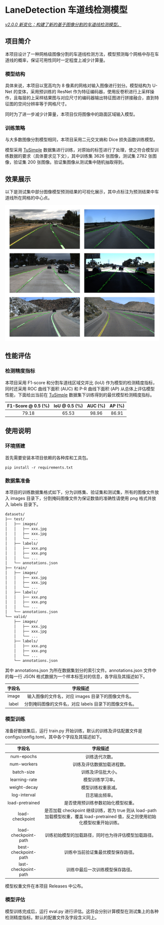 # LaneDetection 车道线检测模型

*<u>v2.0.0 新变化：构建了新的基于图像分割的车道线检测模型。</u>*

## 项目简介

本项目设计了一种网格级图像分割的车道线检测方法，模型预测每个网格中存在车道线的概率，保证可用性同时一定程度上减少计算量。

### 模型结构

具体来说，本项目以宽高均为 8 像素的网格对输入图像进行划分。模型结构为 U-Net 的变体，采用预训练的 ResNet 作为特征编码器，使用反卷积进行上采样操作，且每层的上采样结果图与对应尺寸的编码器输出特征图进行拼接融合，直到特征图的空间分辨率等于网格尺寸。

同时为了进一步减少计算量，本项目仅将图像中的路面区域输入模型。

### 训练策略

与大多数图像分割模型相同，本项目采用二元交叉熵和 Dice 损失函数训练模型。

模型采用 [TuSimple](https://www.kaggle.com/datasets/manideep1108/tusimple) 数据集进行训练，对原始的标签进行了处理，使之符合模型训练数据的要求（具体要求见下文），其中训练集 3626 张图像，测试集 2782 张图像，验证集 200 张图像。验证集图像从测试集中随机抽取得到。

## 效果展示

以下是测试集中部分图像模型预测结果的可视化展示，其中点标注为预测结果中车道线所在网格的中心点。

![](./assets/samples.jpg)

## 性能评估

### 检测精度指标

本项目采用 F1-score 和分割车道线区域交并比 (IoU) 作为模型的检测精度指标，同时还采用 ROC 曲线下面积 (AUC) 和 P-R 曲线下面积 (AP) 从总体上评估模型性能，下面给出当前在 [TuSimple](https://www.kaggle.com/datasets/manideep1108/tusimple) 数据集下训练得到的最优模型检测精度指标。

| F1-Score @ 0.5 (%) | IoU @ 0.5 (%) | AUC (%) | AP (%) |
|:------------------:|:-------------:|:-------:|:------:|
| 79.18              | 65.53         | 98.96   | 86.91  |

## 使用说明

### 环境搭建

首先需要安装本项目依赖的各种库和工具包。

```shell-session
pip install -r requirements.txt
```

### 数据集准备

本项目的训练数据集格式如下，分为训练集、验证集和测试集，所有的图像文件放入 images 目录下，分割掩码图像文件为保证数值的准确性请使用 png 格式并放入 labels 目录下。

```shell-session
datasets/
├── test/
│   ├── images/
│   │   ├── xxx.jpg
│   │   ├── xxx.jpg
│   │   └── ...
│   ├── labels/
│   │   ├── xxx.png
│   │   ├── xxx.png
│   │   └── ...
│   └── annotations.json
├── train/
│   ├── images/
│   │   ├── xxx.jpg
│   │   ├── xxx.jpg
│   │   └── ...
│   ├── labels/
│   │   ├── xxx.png
│   │   ├── xxx.png
│   │   └── ...
│   └── annotations.json
└── valid/
    ├── images/
    │   ├── xxx.jpg
    │   ├── xxx.jpg
    │   └── ...
    ├── labels/
    │   ├── xxx.png
    │   ├── xxx.png
    │   └── ...
    └── annotations.json
```

其中 annotations.json 为所在数据集划分的索引文件。annotations.json 文件中的每一行 JSON 格式数据为一个样本标签对的信息，各字段及其描述如下。

| 字段名   | 字段描述                            |
|:-----:|:-------------------------------:|
| image | 输入图像的文件名，对应 images 目录下的图像文件名。   |
| label | 分割掩码图像的文件名，对应 labels 目录下的图像文件名。 |

### 模型训练

准备好数据集后，运行 train.py 开始训练，默认的训练及评估配置文件是 configs/config.toml，其中各个字段及其描述如下。

| 字段名                  | 字段描述                                                                                    |
|:--------------------:|:---------------------------------------------------------------------------------------:|
| num-epochs           | 训练迭代次数。                                                                                 |
| num-workers          | 训练及评估数据加载进程数。                                                                           |
| batch-size           | 训练及评估批大小。                                                                               |
| learning-rate        | 模型训练学习率。                                                                                |
| weight-decay         | 模型训练权重衰减。                                                                               |
| log-interval         | 日志输出频率。                                                                                 |
| load-pretrained      | 是否使用预训练参数初始化模型权重。                                                                       |
| load-checkpoint      | 是否加载 checkpoint 继续训练，若为 true 则从 load-path 加载模型权重，覆盖 load-pretrained 值，反之则使用初始化模型权重开始训练。 |
| load-checkpoint-path | 训练初始模型的加载路径，同时也为待评估模型加载路径。                                                              |
| best-checkpoint-path | 训练中当前验证集最优模型保存路径。                                                                       |
| last-checkpoint-path | 训练中最后一次训练模型保存路径。                                                                        |

模型权重文件在本项目 Releases 中公布。

### 模型评估

模型训练完成后，运行 eval.py 进行评估。这将会分别计算模型在测试集上的各种检测精度指标。默认的配置文件及字段含义同上。


